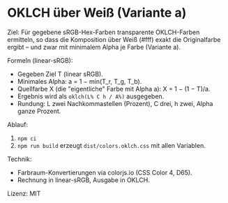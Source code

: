 # OKLCH über Weiß (Variante a)

Ziel: Für gegebene sRGB-Hex-Farben transparente OKLCH-Farben ermitteln, so dass die Komposition über Weiß (#fff) exakt die Originalfarbe ergibt – und zwar mit minimalem Alpha je Farbe (Variante a).

Formeln (linear-sRGB):
- Gegeben Ziel T (linear sRGB).
- Minimales Alpha: a = 1 − min(T_r, T_g, T_b).
- Quellfarbe X (die "eigentliche" Farbe mit Alpha a): X = 1 − (1 − T)/a.
- Ergebnis wird als `oklch(L% C h / A%)` ausgegeben.
- Rundung: L zwei Nachkommastellen (Prozent), C drei, h zwei, Alpha ganze Prozent.

Ablauf:
1) `npm ci`
2) `npm run build` erzeugt `dist/colors.oklch.css` mit allen Variablen.

Technik:
- Farbraum-Konvertierungen via colorjs.io (CSS Color 4, D65).
- Rechnung in linear-sRGB, Ausgabe in OKLCH.

Lizenz: MIT